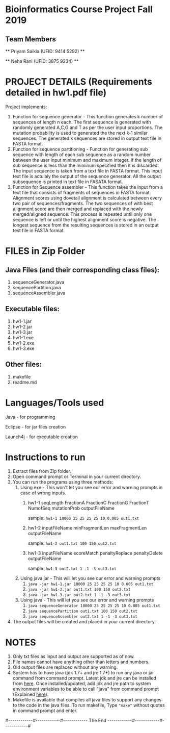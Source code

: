 # Bioinformatics Course Project Fall 2019

## Team Members

** Priyam Saikia (UFID: 9414 5292) **

** Neha Rani (UFID: 3875 9234) **

# PROJECT DETAILS (Requirements detailed in hw1.pdf file)
Project implements:

1. Function for sequence generator - This function generates k number of sequences of length n each.
The first sequence is generated with randomly generated A,C,G and T as per the user input proportions.
The mutation probability is used to generated the the next k-1 similar sequences. The generated k
sequences are stored in output text file in FASTA format.
2. Function for sequence partitioning - Function for generating sub sequence with length of each sub sequence as a random number 
between the user input minimum and maximum integer. If the length of sub sequence is less than the 
miminum specified then it is discarded. The input sequence is taken from a text file in FASTA 
format. This input text file is actulaly the output of the sequence generator. All the output 
subsequence is printed in text file in FASATA format.
3. Function for Sequence assembler - This function takes the input from a text file that consists
of fragments of sequences in FASTA format. Alignment scores using dovetail alignment is calculated 
between every two pair of sequences/fragments. The two sequences of with best alignment score are 
then merged and replaced with the newly merged/aligned sequence. This process is repeated until only
one sequence is left or until the highest alignment score is negative. The longest sequence from the
resulting sequences is stored in an output test file in FASTA format.

# FILES in Zip Folder

## Java Files (and their corresponding class files): 

1. sequenceGenerator.java 
2. sequencePartition.java 
3. sequenceAssembler.java 

## Executable files: 

1. hw1-1.jar
2. hw1-2.jar
3. hw1-3.jar
4. hw1-1.exe
5. hw1-2.exe
6. hw1-3.exe

## Other files: 

1. makefile
2. readme.md

# Languages/Tools used
Java - for programming

Eclipse - for jar files creation

Launch4j - for executable creation

# Instructions to run
1. Extract files from Zip folder. 
2. Open command prompt or Terminal in your current directory.
3. You can run the programs using three methods:
	1. Using exe - This won't let you see our error and warning prompts in case of wrong inputs.
		1. hw1-1 seqLength FractionA FractionC FractionG FractionT NumofSeq mutationProb outputFileName
			
			sample: ```hw1-1 10000 25 25 25 25 10 0.005 out1.txt```
		2. hw1-2 inputFileName minFragmentLen maxFragmentLen outputFileName
			
			sample: ```hw1-2 out1.txt 100 150 out2.txt```
		3. hw1-3 inputFileName scoreMatch penaltyReplace penaltyDelete outputFileName
			
			sample: ```hw1-3 out2.txt 1 -1 -3 out3.txt```
	2. Using java jar - This will let you see our error and warning prompts
		1. ```java -jar hw1-1.jar 10000 25 25 25 25 10 0.005 out1.txt```
		2. ```java -jar hw1-2.jar out1.txt 100 150 out2.txt```
		3. ```java -jar hw1-3.jar out2.txt 1 -1 -3 out3.txt```
	3. Using java - This will let you see our error and warning prompts
		1. ```java sequenceGenerator 10000 25 25 25 25 10 0.005 out1.txt```
		2. ```java sequencePartition out1.txt 100 150 out2.txt```
		3. ```java sequenceAssembler out2.txt 1 -1 -3 out3.txt```
3. The output files will be created and placed in your current directory.

# NOTES
1. Only txt files as input and output are supported as of now.
2. File names cannot have anything other than letters and numbers.
3. Old output files are replaced without any warning.
4. System has to have java (jdk 1.7+ and jre 1.7+) to run any java or jar command from command prompt. Latest jdk and jre can be installed from [here](https://www.oracle.com/technetwork/java/javase/downloads/index.html). Once installed/updated, add jdk and jre path to system environment variables to be able to call "java" from command prompt (Explained [here](https://www.java.com/en/download/help/path.xml)).
5. Makefile is available that compiles all java files to support any changes to the code in the java files. To run makefile, Type ```"make"``` without quotes in command prompt and enter.

#------------#------------#------------  The End ------------#------------#------------#
